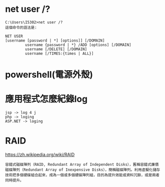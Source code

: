 # net user /?
```
C:\Users\I5302>net user /?
這個命令的語法是:

NET USER
[username [password | *] [options]] [/DOMAIN]
         username {password | *} /ADD [options] [/DOMAIN]
         username [/DELETE] [/DOMAIN]
         username [/TIMES:{times | ALL}]
```
# powershell(電源外殼)

# 應用程式怎麼紀錄log
```
jsp -> log 4 j
php -> loging
ASP.NET -> loging
```
# RAID
https://zh.wikipedia.org/wiki/RAID
```
容錯式磁碟陣列（RAID, Redundant Array of Independent Disks），舊稱容錯式廉價磁碟陣列（Redundant Array of Inexpensive Disks），簡稱磁碟陣列。利用虛擬化儲存技術把多個硬碟組合起來，成為一個或多個硬碟陣列組，目的為提升效能或資料冗餘，或是兩者同時提升。
```

